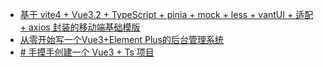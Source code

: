 
- [基于 vite4 + Vue3.2 + TypeScript + pinia + mock + less + vantUI + 适配 + axios 封装的移动端基础模版](https://juejin.cn/post/7226979399714373693)
- [从零开始写一个Vue3+Element Plus的后台管理系统](https://juejin.cn/column/7226940127885869114)
- [# 手摸手创建一个 Vue3 + Ts 项目](https://juejin.cn/column/7239058077272981560)

